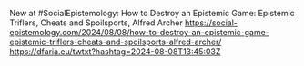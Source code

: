 New at #SocialEpistemology: How to Destroy an Epistemic Game: Epistemic Triflers, Cheats and Spoilsports, Alfred Archer https://social-epistemology.com/2024/08/08/how-to-destroy-an-epistemic-game-epistemic-triflers-cheats-and-spoilsports-alfred-archer/ https://dfaria.eu/twtxt?hashtag=2024-08-08T13:45:03Z